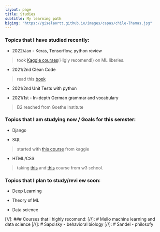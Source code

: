 ```yaml
---
layout: page
title: Studies
subtitle: My learning path 
bigimg: "https://giselaortt.github.io/images/capas/chile-lhamas.jpg"
---
```


### Topics that I have studied recently:

- 2022/Jan - Keras, Tensorflow, python review
> took [Kaggle courses](https://www.kaggle.com/learn)(Higly recomend!) on ML liberies.

- 2021/2nd Clean Code
> read this [book](https://enos.itcollege.ee/~jpoial/oop/naited/Clean%20Code.pdf)

- 2021/2nd Unit Tests with python

- 2021/1st - In-depth German grammar and vocabulary
>  B2 reached from Goethe Institute

### Topics that I am studying now / Goals for this semster:

- Django

- SQL 
> started with [this course](https://www.kaggle.com/learn/intro-to-sql) from kaggle

- HTML/CSS
> taking [this](https://www.w3schools.com/html/html_css.asp) and [this](https://www.w3schools.com/html/html_basic.asp) course from w3 school.


### Topics that I plan to study/revi ew soon:

- Deep Learning

- Theory of ML

- Data science

[//]: ### Courses that i highly recomend:
[//]: #  Mello machine learning and data science
[//]: #  Sapolsky - behavioral biology
[//]: #  Sandel - philosofy
